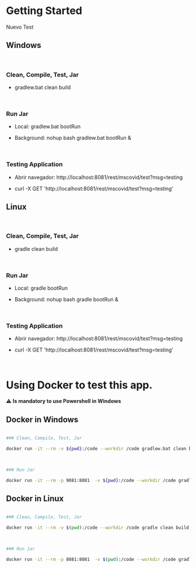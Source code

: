 

# Getting Started

Nuevo Test

## Windows

​

### Clean, Compile, Test, Jar

* gradlew.bat clean build

​

### Run Jar

* Local:      gradlew.bat bootRun

* Background: nohup bash gradlew.bat bootRun &

​

### Testing Application

* Abrir navegador: http://localhost:8081/rest/mscovid/test?msg=testing

* curl -X GET 'http://localhost:8081/rest/mscovid/test?msg=testing'

## Linux

​

### Clean, Compile, Test, Jar

* gradle clean build

​

### Run Jar

* Local:      gradle bootRun

* Background: nohup bash gradle bootRun &

​

### Testing Application

* Abrir navegador: http://localhost:8081/rest/mscovid/test?msg=testing

* curl -X GET 'http://localhost:8081/rest/mscovid/test?msg=testing'

​

# Using Docker to test this app.

⚠️ **Is mandatory to use Powershell in Windows**

## Docker in Windows

```bash

### Clean, Compile, Test, Jar

docker run -it --rm -v ${pwd}:/code --workdir /code gradlew.bat clean build

​

### Run Jar

docker run -it --rm -p 9081:8081  -v ${pwd}:/code --workdir /code gradlew.bat bootRun

```

## Docker in Linux

```bash

### Clean, Compile, Test, Jar

docker run -it --rm -v $(pwd):/code --workdir /code gradle clean build

​

### Run Jar

docker run -it --rm -p 8081:8081  -v $(pwd):/code --workdir /code gradle bootRun

```

